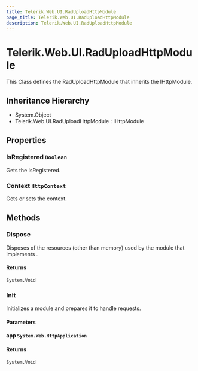 ```yaml
---
title: Telerik.Web.UI.RadUploadHttpModule
page_title: Telerik.Web.UI.RadUploadHttpModule
description: Telerik.Web.UI.RadUploadHttpModule
---
```


# Telerik.Web.UI.RadUploadHttpModule

This Class defines the RadUploadHttpModule that inherits the IHttpModule.

## Inheritance Hierarchy

* System.Object
* Telerik.Web.UI.RadUploadHttpModule : IHttpModule

## Properties

###  IsRegistered `Boolean`

Gets the IsRegistered.

###  Context `HttpContext`

Gets or sets the context.

## Methods

###  Dispose

Disposes of the resources (other than memory) used by the module that
            implements .

#### Returns

`System.Void` 

###  Init

Initializes a module and prepares it to handle requests.

#### Parameters

#### app `System.Web.HttpApplication`

#### Returns

`System.Void` 

